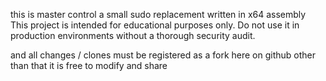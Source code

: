 this is master control a small sudo replacement written in x64 assembly
This project is intended for educational purposes only. Do not use it in production environments without a thorough security audit.

and all changes / clones must be registered as a fork here on github
other than that it is free to modify and share
